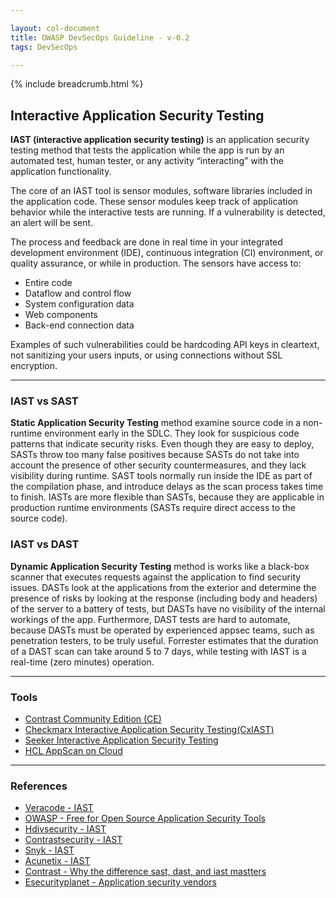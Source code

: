 ```yaml
---

layout: col-document
title: OWASP DevSecOps Guideline - v-0.2
tags: DevSecOps

---
```


{% include breadcrumb.html %}

## Interactive Application Security Testing

**IAST (interactive application security testing)** is an application security testing method that tests the application while the app is run by an automated test, human tester, or any activity “interacting” with the application functionality.

The core of an IAST tool is sensor modules, software libraries included in the application code. These sensor modules keep track of application behavior while the interactive tests are running. If a vulnerability is detected, an alert will be sent.

The process and feedback are done in real time in your integrated development environment (IDE), continuous integration (CI) environment, or quality assurance, or while in production. The sensors have access to:
+ Entire code
+ Dataflow and control flow
+ System configuration data
+ Web components
+ Back-end connection data

Examples of such vulnerabilities could be hardcoding API keys in cleartext, not sanitizing your users inputs, or using connections without SSL encryption.

---

### IAST vs SAST

**Static Application Security Testing** method examine source code in a non-runtime environment early in the SDLC. They look for suspicious code patterns that indicate security risks. Even though they are easy to deploy, SASTs throw too many false positives because SASTs do not take into account the presence of other security countermeasures, and they lack visibility during runtime. SAST tools normally run inside the IDE as part of the compilation phase, and introduce delays as the scan process takes time to finish. IASTs are more flexible than SASTs, because they are applicable in production runtime environments (SASTs require direct access to the source code).

### IAST vs DAST

**Dynamic Application Security Testing** method is works like a black-box scanner that executes requests against the application to find security issues. DASTs look at the applications from the exterior and determine the presence of risks by looking at the response (including body and headers) of the server to a battery of tests, but DASTs have no visibility of the internal workings of the app. Furthermore, DAST tests are hard to automate, because DASTs must be operated by experienced appsec teams, such as penetration testers, to be truly useful. Forrester estimates that the duration of a DAST scan can take around 5 to 7 days, while testing with IAST is a real-time (zero minutes) operation.

---

### Tools

+ [Contrast Community Edition (CE)](https://www.contrastsecurity.com/contrast-community-edition)
+ [Checkmarx Interactive Application Security Testing(CxIAST)](https://www.checkmarx.com/products/interactive-application-security-testing/)
+ [Seeker Interactive Application Security Testing](https://www.synopsys.com/software-integrity/security-testing/interactive-application-security-testing.html)
+ [HCL AppScan on Cloud](https://cloud.appscan.com)

---
### References

+ [Veracode - IAST](https://www.veracode.com/security/interactive-application-security-testing-iast)
+ [OWASP - Free for Open Source Application Security Tools](https://owasp.org/www-community/Free_for_Open_Source_Application_Security_Tools)
+ [Hdivsecurity - IAST](https://hdivsecurity.com/bornsecure/what-is-iast-interactive-application-security-testing/)
+ [Contrastsecurity - IAST](https://www.contrastsecurity.com/knowledge-hub/glossary/interactive-application-security-testing)
+ [Snyk - IAST](https://snyk.io/learn/iast-interactive-application-security-testing/)
+ [Acunetix - IAST](https://www.acunetix.com/blog/web-security-zone/what-is-iast-interactive-application-security-testing/)
+ [Contrast - Why the difference sast, dast, and iast mastters](https://www.contrastsecurity.com/security-influencers/why-the-difference-between-sast-dast-and-iast-matters)
+ [Esecurityplanet - Application security vendors](https://www.esecurityplanet.com/products/application-security-vendors/)